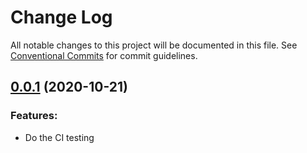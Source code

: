 # Change Log

All notable changes to this project will be documented in this file.
See [Conventional Commits](Https://conventionalcommits.org) for commit guidelines.

<!-- changelog -->

## [0.0.1](https://github.com/asummers/gh_actions_testing/compare/0.0.1...0.0.1) (2020-10-21)




### Features:

* Do the CI testing
